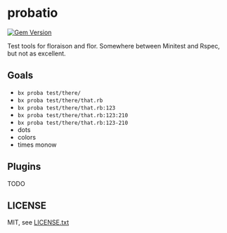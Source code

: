 
# probatio

<!-- [![tests](https://github.com/floraison/fugit/workflows/test/badge.svg)](https://github.com/floraison/fugit/actions) -->
[![Gem Version](https://badge.fury.io/rb/probatio.svg)](https://badge.fury.io/rb/probatio)

Test tools for floraison and flor. Somewhere between Minitest and Rspec, but not as excellent.


## Goals

* `bx proba test/there/`
* `bx proba test/there/that.rb`
* `bx proba test/there/that.rb:123`
* `bx proba test/there/that.rb:123:210`
* `bx proba test/there/that.rb:123-210`
* dots
* colors
* times monow


## Plugins

TODO


## LICENSE

MIT, see [LICENSE.txt](LICENSE.txt)

